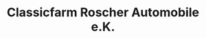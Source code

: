 ---
title: "Classicfarm Roscher Automobile e.K."
url: /beckum/classicfarm-roscher-automobile-e-k/
shop: Autohaus
---
